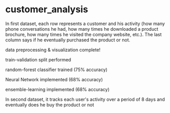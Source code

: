 # customer_analysis
In first dataset, each row represents a customer and his activity (how many phone conversations he had, how many times he downloaded a product brochure, how many times he visited the company website, etc.). The last column says if he eventually purchased the product or not. 

data preprocessing & visualization complete!

train-validation split performed

random-forest classifier trained (75% accuracy)

Neural Network implemented (68% accuracy)

ensemble-learning implemented (68% accuracy)

In second dataset, it tracks each user's activity over a period of 8 days and eventually does he buy the product or not
